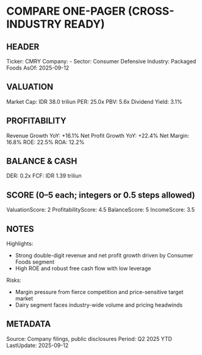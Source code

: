 # COMPARE ONE-PAGER (CROSS-INDUSTRY READY)

## HEADER
Ticker: CMRY
Company: -
Sector: Consumer Defensive
Industry: Packaged Foods
AsOf: 2025-09-12

## VALUATION
Market Cap: IDR 38.0 triliun
PER: 25.0x
PBV: 5.6x
Dividend Yield: 3.1%

## PROFITABILITY
Revenue Growth YoY: +16.1%
Net Profit Growth YoY: +22.4%
Net Margin: 16.8%
ROE: 22.5%
ROA: 12.2%

## BALANCE & CASH
DER: 0.2x
FCF: IDR 1.39 triliun

## SCORE (0–5 each; integers or 0.5 steps allowed)
ValuationScore: 2
ProfitabilityScore: 4.5
BalanceScore: 5
IncomeScore: 3.5

## NOTES
Highlights:
- Strong double-digit revenue and net profit growth driven by Consumer Foods segment
- High ROE and robust free cash flow with low leverage

Risks:
- Margin pressure from fierce competition and price-sensitive target market
- Dairy segment faces industry-wide volume and pricing headwinds

## METADATA
Source: Company filings, public disclosures
Period: Q2 2025 YTD
LastUpdate: 2025-09-12